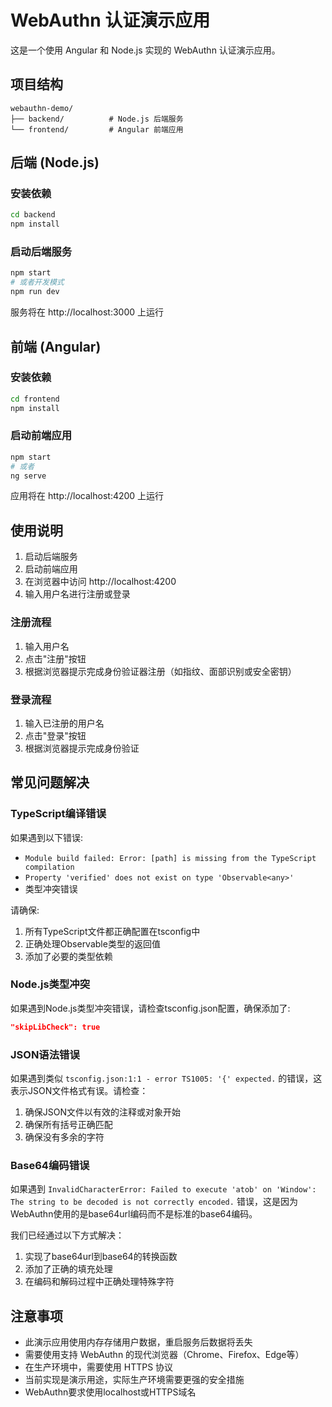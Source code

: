 # WebAuthn 认证演示应用

这是一个使用 Angular 和 Node.js 实现的 WebAuthn 认证演示应用。

## 项目结构

```
webauthn-demo/
├── backend/          # Node.js 后端服务
└── frontend/         # Angular 前端应用
```

## 后端 (Node.js)

### 安装依赖

```bash
cd backend
npm install
```

### 启动后端服务

```bash
npm start
# 或者开发模式
npm run dev
```

服务将在 http://localhost:3000 上运行

## 前端 (Angular)

### 安装依赖

```bash
cd frontend
npm install
```

### 启动前端应用

```bash
npm start
# 或者
ng serve
```

应用将在 http://localhost:4200 上运行

## 使用说明

1. 启动后端服务
2. 启动前端应用
3. 在浏览器中访问 http://localhost:4200
4. 输入用户名进行注册或登录

### 注册流程

1. 输入用户名
2. 点击"注册"按钮
3. 根据浏览器提示完成身份验证器注册（如指纹、面部识别或安全密钥）

### 登录流程

1. 输入已注册的用户名
2. 点击"登录"按钮
3. 根据浏览器提示完成身份验证

## 常见问题解决

### TypeScript编译错误

如果遇到以下错误:
- `Module build failed: Error: [path] is missing from the TypeScript compilation`
- `Property 'verified' does not exist on type 'Observable<any>'`
- 类型冲突错误

请确保:
1. 所有TypeScript文件都正确配置在tsconfig中
2. 正确处理Observable类型的返回值
3. 添加了必要的类型依赖

### Node.js类型冲突

如果遇到Node.js类型冲突错误，请检查tsconfig.json配置，确保添加了:
```json
"skipLibCheck": true
```

### JSON语法错误

如果遇到类似 `tsconfig.json:1:1 - error TS1005: '{' expected.` 的错误，这表示JSON文件格式有误。请检查：
1. 确保JSON文件以有效的注释或对象开始
2. 确保所有括号正确匹配
3. 确保没有多余的字符

### Base64编码错误

如果遇到 `InvalidCharacterError: Failed to execute 'atob' on 'Window': The string to be decoded is not correctly encoded.` 错误，这是因为WebAuthn使用的是base64url编码而不是标准的base64编码。

我们已经通过以下方式解决：
1. 实现了base64url到base64的转换函数
2. 添加了正确的填充处理
3. 在编码和解码过程中正确处理特殊字符

## 注意事项

- 此演示应用使用内存存储用户数据，重启服务后数据将丢失
- 需要使用支持 WebAuthn 的现代浏览器（Chrome、Firefox、Edge等）
- 在生产环境中，需要使用 HTTPS 协议
- 当前实现是演示用途，实际生产环境需要更强的安全措施
- WebAuthn要求使用localhost或HTTPS域名